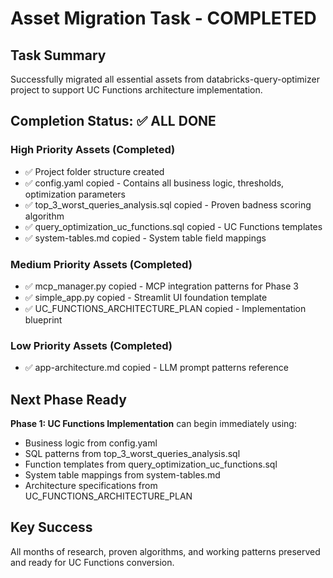 # Asset Migration Task - COMPLETED

## Task Summary
Successfully migrated all essential assets from databricks-query-optimizer project to support UC Functions architecture implementation.

## Completion Status: ✅ ALL DONE

### High Priority Assets (Completed)
- ✅ Project folder structure created
- ✅ config.yaml copied - Contains all business logic, thresholds, optimization parameters  
- ✅ top_3_worst_queries_analysis.sql copied - Proven badness scoring algorithm
- ✅ query_optimization_uc_functions.sql copied - UC Functions templates
- ✅ system-tables.md copied - System table field mappings

### Medium Priority Assets (Completed)  
- ✅ mcp_manager.py copied - MCP integration patterns for Phase 3
- ✅ simple_app.py copied - Streamlit UI foundation template
- ✅ UC_FUNCTIONS_ARCHITECTURE_PLAN copied - Implementation blueprint

### Low Priority Assets (Completed)
- ✅ app-architecture.md copied - LLM prompt patterns reference

## Next Phase Ready
**Phase 1: UC Functions Implementation** can begin immediately using:
- Business logic from config.yaml
- SQL patterns from top_3_worst_queries_analysis.sql  
- Function templates from query_optimization_uc_functions.sql
- System table mappings from system-tables.md
- Architecture specifications from UC_FUNCTIONS_ARCHITECTURE_PLAN

## Key Success
All months of research, proven algorithms, and working patterns preserved and ready for UC Functions conversion.